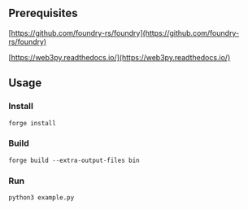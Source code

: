 
## Prerequisites

[https://github.com/foundry-rs/foundry](https://github.com/foundry-rs/foundry)

[https://web3py.readthedocs.io/](https://web3py.readthedocs.io/)

## Usage

### Install

```shell
forge install
```

### Build

```shell
forge build --extra-output-files bin
```


### Run

```shell
python3 example.py
```
